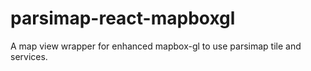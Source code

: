 # parsimap-react-mapboxgl
A map view wrapper for enhanced mapbox-gl to use parsimap tile and services.
